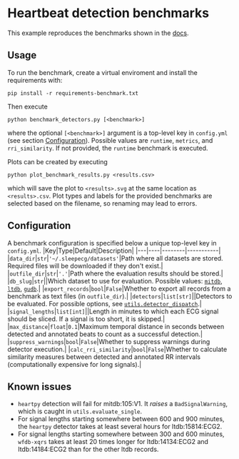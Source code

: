 # Heartbeat detection benchmarks
This example reproduces the benchmarks shown in the [docs](https://sleepecg.readthedocs.io/en/latest/heartbeat_detection.html).

## Usage
To run the benchmark, create a virtual enviroment and install the requirements with:
```
pip install -r requirements-benchmark.txt
```

Then execute
```
python benchmark_detectors.py [<benchmark>]
```
where the optional `[<benchmark>]` argument is a top-level key in `config.yml` (see section [Configuration](#configuration)). Possible values are `runtime`, `metrics`, and `rri_similarity`. If not provided, the `runtime` benchmark is executed.

Plots can be created by executing
```
python plot_benchmark_results.py <results.csv>
```
which will save the plot to `<results>.svg` at the same location as `<results>.csv`. Plot types and labels for the provided benchmarks are selected based on the filename, so renaming may lead to errors.


## Configuration
A benchmark configuration is specified below a unique top-level key in `config.yml`.
|Key|Type|Default|Description|
|---|----|--------|-----------|
|`data_dir`|`str`|`'~/.sleepecg/datasets'`|Path where all datasets are stored. Required files will be downloaded if they don't exist.|
|`outfile_dir`|`str`|`'.'`|Path where the evaluation results should be stored.|
|`db_slug`|`str`||Which dataset to use for evaluation. Possible values: [`mitdb`](https://physionet.org/content/mitdb/1.0.0/), [`ltdb`](https://physionet.org/content/ltdb/1.0.0/), [`gudb`](https://github.com/berndporr/ECG-GUDB).|
|`export_records`|`bool`|`False`|Whether to export all records from a benchmark as text files (in `outfile_dir`).|
|`detectors`|`list[str]`||Detectors to be evaluated. For possible options, see [`utils.detector_dispatch`](https://github.com/cbrnr/sleepecg/blob/main/examples/benchmark/utils.py#L51-L94).|
|`signal_lengths`|`list[int]`||Length in minutes to which each ECG signal should be sliced. If a signal is too short, it is skipped.|
|`max_distance`|`float`|`0.1`|Maximum temporal distance in seconds between detected and annotated beats to count as a successful detection.|
|`suppress_warnings`|`bool`|`False`|Whether to suppress warnings during detector execution.|
|`calc_rri_similarity`|`bool`|`False`|Whether to calculate similarity measures between detected and annotated RR intervals (computationally expensive for long signals).|

## Known issues
- `heartpy` detection will fail for mitdb:105:V1. It _raises_ a `BadSignalWarning`, which is caught in `utils.evaluate_single`.
- For signal lengths starting somewhere between 600 and 900 minutes, the `heartpy` detector takes at least several hours for ltdb:15814:ECG2.
- For signal lengths starting somewhere between 300 and 600 minutes, `wfdb-xqrs` takes at least 20 times longer for ltdb:14134:ECG2 and ltdb:14184:ECG2 than for the other ltdb records.
